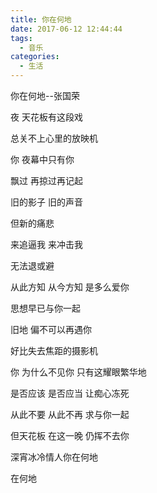 ```yaml
---
title: 你在何地
date: 2017-06-12 12:44:44
tags:
  - 音乐
categories: 
  - 生活
---
```

你在何地--张国荣

<!-- more -->

夜 天花板有这段戏

总关不上心里的放映机

你 夜幕中只有你

飘过 再掠过再记起

旧的影子 旧的声音

但新的痛悲

来追逼我 来冲击我

无法退或避

从此方知 从今方知 是多么爱你

思想早已与你一起

旧地 偏不可以再遇你

好比失去焦距的摄影机

你 为什么不见你 只有这耀眼繁华地

是否应该 是否应当 让痴心冻死

从此不要 从此不再 求与你一起

但天花板 在这一晚 仍挥不去你

深宵冰冷情人你在何地

在何地
